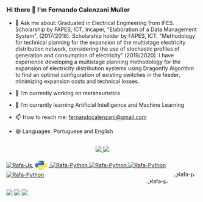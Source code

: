 ### Hi there 👋 I'm Fernando Calenzani Muller

- 💬 Ask me about: Graduated in Electrical Engineering from IFES. Scholarship by FAPES, ICT, Incaper, "Elaboration of a Data Management System", (2017/2018). Scholarship holder by FAPES, ICT, "Methodology for technical planning for the expansion of the multistage electricity distribution network, considering the use of stochastic profiles of generation and consumption of electricity" (2019/2020). I have experience developing a multistage planning methodology for the expansion of electricity distribution systems using Dragonfly Algorithm to find an optimal configuration of existing switches in the feeder, minimizing expansion costs and technical losses.

- 🔭 I’m currently working on metaheuristics
- 🌱 I’m currently learning Artificial Intelligence and Machine Learning
- 📫 How to reach me: fernandocalenzani@gmail.com
- 😄 Languages: Portuguese and English

## ## 
<div align="center">
  <a href="https://github.com/fernandocalenzani">
  <img height="200em" src="https://github-readme-stats.vercel.app/api?username=fernandocalenzani&show_icons=true&theme=dark&include_all_commits=true&count_private=true"/>
  <img height="130em" src="https://github-readme-stats.vercel.app/api/top-langs/?username=fernandocalenzani&layout=compact&langs_count=7&theme=dark"/>
</div>

<div style="display: inline_block"><br>
  <img align="center" alt="Rafa-Js" height="30" width="40" src="https://cdn.jsdelivr.net/gh/devicons/devicon/icons/matlab/matlab-original.svg">
  <img align="center" alt="Rafa-Python" height="30" width="40" src="https://raw.githubusercontent.com/devicons/devicon/master/icons/python/python-original.svg">
  <img align="center" alt="Rafa-Python" height="30" width="40" src="https://cdn.jsdelivr.net/gh/devicons/devicon/icons/c/c-original.svg">
  <img align="center" alt="Rafa-Python" height="30" width="40" src="https://cdn.jsdelivr.net/gh/devicons/devicon/icons/arduino/arduino-original.svg">
  <img align="center" alt="Rafa-Python" height="30" width="40" src="https://cdn.jsdelivr.net/gh/devicons/devicon/icons/microsoftsqlserver/microsoftsqlserver-plain.svg">
  <img align="center" alt="Rafa-Python" height="30" width="40" src="https://iconape.com/wp-content/files/cw/70565/png/javascript-2.png">
  
<img align="right" alt="Rafa-pic" height="150" style="border-radius:50px;" src="https://c.tenor.com/Lbfyti3y8UkAAAAC/machine-learning-artificial-intelligence.gif">
</div>
<img align="right" alt="Rafa-pic" height="150" style="border-radius:50px;" src="https://walde.co/wp-content/uploads/2016/09/nodejs_logo-300x300.png">
</div>
  
  
  ##
 
<div> 
  <a href="https://instagram.com/fernandocalenzani" target="_blank"><img src="https://img.shields.io/badge/-Instagram-%23E4405F?style=for-the-badge&logo=instagram&logoColor=white" target="_blank"></a> 
  <a href = "mailto:fernandocalenzani@gmail.com"><img src="https://img.shields.io/badge/-Gmail-%23333?style=for-the-badge&logo=gmail&logoColor=white" target="_blank"></a>
  <a href="https://www.linkedin.com/in/fernandocalenzani" target="_blank"><img src="https://img.shields.io/badge/-LinkedIn-%230077B5?style=for-the-badge&logo=linkedin&logoColor=white" target="_blank"></a> 
</div>
